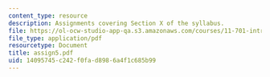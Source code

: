 ```yaml
---
content_type: resource
description: Assignments covering Section X of the syllabus.
file: https://ol-ocw-studio-app-qa.s3.amazonaws.com/courses/11-701-introduction-to-planning-institutional-processes-in-developing-countries-fall-2003/14095745c242f0fad8986a4f1c685b99_assign5.pdf
file_type: application/pdf
resourcetype: Document
title: assign5.pdf
uid: 14095745-c242-f0fa-d898-6a4f1c685b99
---
```

